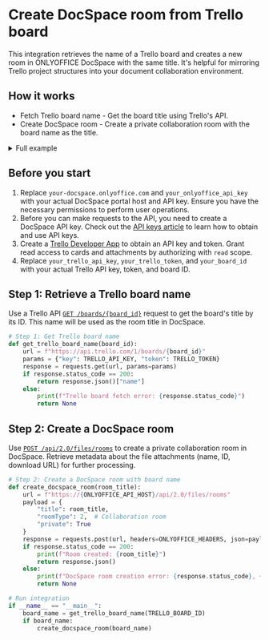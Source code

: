 # Create DocSpace room from Trello board

This integration retrieves the name of a Trello board and creates a new room in ONLYOFFICE DocSpace with the same title. It's helpful for mirroring Trello project structures into your document collaboration environment.

## How it works

- Fetch Trello board name - Get the board title using Trello's API.
- Create DocSpace room - Create a private collaboration room with the board name as the title.

<details>
  <summary>Full example</summary>

```py
import requests

# ONLYOFFICE DocSpace configuration
ONLYOFFICE_API_HOST = "your-docspace.onlyoffice.com"
ONLYOFFICE_API_KEY = "your_onlyoffice_api_key"

# Trello configuration
TRELLO_API_KEY = "your_trello_api_key"
TRELLO_TOKEN = "your_trello_token"
TRELLO_BOARD_ID = "your_board_id"

ONLYOFFICE_HEADERS = {
    "Authorization": f"Bearer {ONLYOFFICE_API_KEY}",
    "Content-Type": "application/json",
    "Accept": "application/json"
}

# Step 1: Get Trello board name
def get_trello_board_name(board_id):
    url = f"https://api.trello.com/1/boards/{board_id}"
    params = {"key": TRELLO_API_KEY, "token": TRELLO_TOKEN}
    response = requests.get(url, params=params)
    if response.status_code == 200:
        return response.json()["name"]
    else:
        print(f"Trello board fetch error: {response.status_code}")
        return None

# Step 2: Create a DocSpace room with board name
def create_docspace_room(room_title):
    url = f"https://{ONLYOFFICE_API_HOST}/api/2.0/files/rooms"
    payload = {
        "title": room_title,
        "roomType": 2,  # Collaboration room
        "private": True
    }
    response = requests.post(url, headers=ONLYOFFICE_HEADERS, json=payload)
    if response.status_code == 200:
        print(f"Room created: {room_title}")
        return response.json()
    else:
        print(f"DocSpace room creation error: {response.status_code}, {response.text}")
        return None

# Run integration
if __name__ == "__main__":
    board_name = get_trello_board_name(TRELLO_BOARD_ID)
    if board_name:
        create_docspace_room(board_name)
```

</details>

## Before you start

1. Replace `your-docspace.onlyoffice.com` and `your_onlyoffice_api_key` with your actual DocSpace portal host and API key. Ensure you have the necessary permissions to perform user operations.
2. Before you can make requests to the API, you need to create a DocSpace API key. Check out the [API keys article](/docspace/api-backend/get-started/authentication/api-keys/) to learn how to obtain and use API keys.
3. Create a [Trello Developer App](https://developer.atlassian.com/cloud/trello/power-ups/rest-api-client/) to obtain an API key and token. Grant read access to cards and attachments by authorizing with `read` scope.
4. Replace `your_trello_api_key`, `your_trello_token`, and `your_board_id` with your actual Trello API key, token, and board ID.

## Step 1: Retrieve a Trello board name

Use a Trello API [`GET /boards/{board_id}`](https://developer.atlassian.com/cloud/trello/rest/api-group-boards/#api-boards-id-get) request to get the board's title by its ID. This name will be used as the room title in DocSpace.

```py
# Step 1: Get Trello board name
def get_trello_board_name(board_id):
    url = f"https://api.trello.com/1/boards/{board_id}"
    params = {"key": TRELLO_API_KEY, "token": TRELLO_TOKEN}
    response = requests.get(url, params=params)
    if response.status_code == 200:
        return response.json()["name"]
    else:
        print(f"Trello board fetch error: {response.status_code}")
        return None
```

## Step 2: Create a DocSpace room

Use [`POST /api/2.0/files/rooms`](/docspace/api-backend/usage-api/create-room) to create a private collaboration room in DocSpace.
Retrieve metadata about the file attachments (name, ID, download URL) for further processing.

``` py
# Step 2: Create a DocSpace room with board name
def create_docspace_room(room_title):
    url = f"https://{ONLYOFFICE_API_HOST}/api/2.0/files/rooms"
    payload = {
        "title": room_title,
        "roomType": 2,  # Collaboration room
        "private": True
    }
    response = requests.post(url, headers=ONLYOFFICE_HEADERS, json=payload)
    if response.status_code == 200:
        print(f"Room created: {room_title}")
        return response.json()
    else:
        print(f"DocSpace room creation error: {response.status_code}, {response.text}")
        return None

# Run integration
if __name__ == "__main__":
    board_name = get_trello_board_name(TRELLO_BOARD_ID)
    if board_name:
        create_docspace_room(board_name)
```
